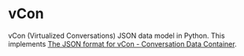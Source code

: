 # vCon

vCon (Virtualized Conversations) JSON data model in Python.
This implements [The JSON format for vCon - Conversation Data Container](https://datatracker.ietf.org/doc/draft-ietf-vcon-vcon-container/).
